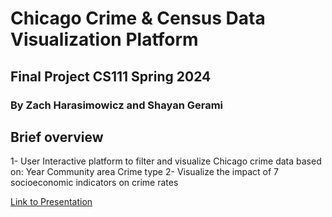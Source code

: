 # Chicago Crime & Census Data Visualization Platform
## Final Project CS111 Spring 2024
### By Zach Harasimowicz and Shayan Gerami

## Brief overview
1- User Interactive platform to filter and visualize Chicago crime data based on:
Year
Community area
Crime type 
2- Visualize the impact of 7 socioeconomic indicators on crime rates

[Link to Presentation](https://drive.google.com/file/d/1lbNRFSrUFOdOBfB-SdF9SziqBKJccXGI/view?usp=sharing)
